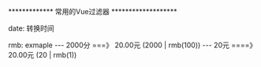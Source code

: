 *************  常用的Vue过滤器	*******************

date: 转换时间

rmb: exmaple  --- 2000分 ===》  20.00元 (2000 | rmb(100))     --- 20元 ====》 20.00元  (20 | rmb(1))